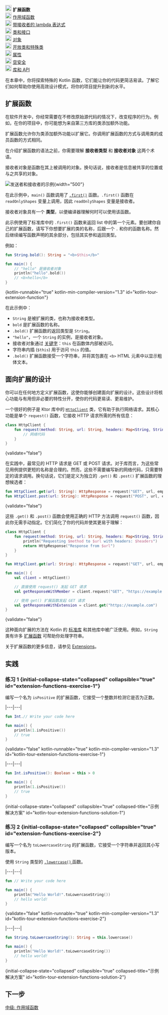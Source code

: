 [//]: # (title: 中级: 扩展函数)

<no-index/>

<tldr>
    <p><img src="icon-1.svg" width="20" alt="第一步" /> <strong>扩展函数</strong><br />
        <img src="icon-2-todo.svg" width="20" alt="第二步" /> <a href="kotlin-tour-intermediate-scope-functions.md">作用域函数</a><br />
        <img src="icon-3-todo.svg" width="20" alt="第三步" /> <a href="kotlin-tour-intermediate-lambdas-receiver.md">带接收者的 lambda 表达式</a><br />
        <img src="icon-4-todo.svg" width="20" alt="第四步" /> <a href="kotlin-tour-intermediate-classes-interfaces.md">类和接口</a><br />
        <img src="icon-5-todo.svg" width="20" alt="第五步" /> <a href="kotlin-tour-intermediate-objects.md">对象</a><br />
        <img src="icon-6-todo.svg" width="20" alt="第六步" /> <a href="kotlin-tour-intermediate-open-special-classes.md">开放类和特殊类</a><br />
        <img src="icon-7-todo.svg" width="20" alt="第七步" /> <a href="kotlin-tour-intermediate-properties.md">属性</a><br />
        <img src="icon-8-todo.svg" width="20" alt="第八步" /> <a href="kotlin-tour-intermediate-null-safety.md">空安全</a><br />
        <img src="icon-9-todo.svg" width="20" alt="第九步" /> <a href="kotlin-tour-intermediate-libraries-and-apis.md">库和 API</a></p>
</tldr>

在本章中，你将探索特殊的 Kotlin 函数，它们能让你的代码更简洁易读。了解它们如何帮助你使用高效设计模式，将你的项目提升到新的水平。

## 扩展函数

在软件开发中，你经常需要在不修改原始源代码的情况下，改变程序的行为。例如，在你的项目中，你可能想为来自第三方库的类添加额外功能。

扩展函数允许你为类添加额外功能以扩展它。你调用扩展函数的方式与调用类的成员函数的方式相同。

在介绍扩展函数的语法之前，你需要理解 **接收者类型** 和 **接收者对象** 这两个术语。

接收者对象是函数在其上被调用的对象。换句话说，接收者是信息被共享的位置或与之共享的对象。

![发送者和接收者的示例](receiver-highlight.png){width="500"}

在此示例中，`main()` 函数调用了 [`.first()`](https://kotlinlang.org/api/core/kotlin-stdlib/kotlin.collections/first.html) 函数。`.first()` 函数在 `readOnlyShapes` 变量上调用，因此 `readOnlyShapes` 变量是接收者。

接收者对象具有一个 **类型**，以便编译器理解何时可以使用该函数。

此示例使用了标准库中的 `.first()` 函数来返回 list 中的第一个元素。要创建你自己的扩展函数，请写下你想要扩展的类的名称，后跟一个 `.` 和你的函数名称。然后继续编写函数声明的其余部分，包括其实参和返回类型。

例如：

```kotlin
fun String.bold(): String = "<b>$this</b>"

fun main() {
    // "hello" 是接收者对象
    println("hello".bold())
    // <b>hello</b>
}
```
{kotlin-runnable="true" kotlin-min-compiler-version="1.3" id="kotlin-tour-extension-function"}

在此示例中：

*   `String` 是被扩展的类，也称为接收者类型。
*   `bold` 是扩展函数的名称。
*   `.bold()` 扩展函数的返回类型是 `String`。
*   `"hello"`，一个 `String` 的实例，是接收者对象。
*   接收者对象通过 [关键字](keyword-reference.md)：`this` 在函数体内部被访问。
*   字符串内插 (`$this`) 用于访问 `this` 的值。
*   `.bold()` 扩展函数接受一个字符串，并将其包裹在 `<b>` HTML 元素中以显示粗体文本。

## 面向扩展的设计

你可以在任何地方定义扩展函数，这使你能够创建面向扩展的设计。这些设计将核心功能与有用但非必要的特性分开，使你的代码更易读、更易维护。

一个很好的例子是 Ktor 库中的 [`HttpClient`](https://api.ktor.io/ktor-client/ktor-client-core/io.ktor.client/-http-client/index.html) 类，它有助于执行网络请求。其核心功能是单个 `request()` 函数，它接收 HTTP 请求所需的所有信息：

```kotlin
class HttpClient {
    fun request(method: String, url: String, headers: Map<String, String>): HttpResponse {
        // 网络代码
    }
}
```
{validate="false"}

在实践中，最常见的 HTTP 请求是 GET 或 POST 请求。对于库而言，为这些常见用例提供更短的名称是合理的。然而，这些不需要编写新的网络代码，只需要特定的请求调用。换句话说，它们是定义为独立的 `.get()` 和 `.post()` 扩展函数的理想候选者：

```kotlin
fun HttpClient.get(url: String): HttpResponse = request("GET", url, emptyMap())
fun HttpClient.post(url: String): HttpResponse = request("POST", url, emptyMap())
```
{validate="false"}

这些 `.get()` 和 `.post()` 函数会使用正确的 HTTP 方法调用 `request()` 函数，因此你无需手动指定。它们简化了你的代码并使其更易于理解：

```kotlin
class HttpClient {
    fun request(method: String, url: String, headers: Map<String, String>): HttpResponse {
        println("Requesting $method to $url with headers: $headers")
        return HttpResponse("Response from $url")
    }
}

fun HttpClient.get(url: String): HttpResponse = request("GET", url, emptyMap())

fun main() {
    val client = HttpClient()

    // 直接使用 request() 发起 GET 请求
    val getResponseWithMember = client.request("GET", "https://example.com", emptyMap())

    // 使用 get() 扩展函数发起 GET 请求
    val getResponseWithExtension = client.get("https://example.com")
}
```
{validate="false"}

这种面向扩展的方法在 Kotlin 的 [标准库](https://kotlinlang.org/api/latest/jvm/stdlib/) 和其他库中被广泛使用。例如，`String` 类有许多 [扩展函数](https://kotlinlang.org/api/latest/jvm/stdlib/kotlin/-string/#extension-functions) 可帮助你处理字符串。

关于扩展函数的更多信息，请参见 [Extensions](extensions.md)。

## 实践

### 练习 1 {initial-collapse-state="collapsed" collapsible="true" id="extension-functions-exercise-1"}

编写一个名为 `isPositive` 的扩展函数，它接受一个整数并检测它是否为正数。

|---|---|
```kotlin
fun Int.// Write your code here

fun main() {
    println(1.isPositive())
    // true
}
```
{validate="false" kotlin-runnable="true" kotlin-min-compiler-version="1.3" id="kotlin-tour-extension-functions-exercise-1"}

|---|---|
```kotlin
fun Int.isPositive(): Boolean = this > 0

fun main() {
    println(1.isPositive())
    // true
}
```
{initial-collapse-state="collapsed" collapsible="true" collapsed-title="示例解决方案" id="kotlin-tour-extension-functions-solution-1"}

### 练习 2 {initial-collapse-state="collapsed" collapsible="true" id="extension-functions-exercise-2"}

编写一个名为 `toLowercaseString` 的扩展函数，它接受一个字符串并返回其小写版本。

<deflist collapsible="true">
    <def title="提示">
        使用 <code>String</code> 类型的 <a href="https://kotlinlang.org/api/latest/jvm/stdlib/kotlin.text/lowercase.html"> <code>.lowercase()</code>
        </a> 函数。
    </def>
</deflist>

|---|---|
```kotlin
fun // Write your code here

fun main() {
    println("Hello World!".toLowercaseString())
    // hello world!
}
```
{validate="false" kotlin-runnable="true" kotlin-min-compiler-version="1.3" id="kotlin-tour-extension-functions-exercise-2"}

|---|---|
```kotlin
fun String.toLowercaseString(): String = this.lowercase()

fun main() {
    println("Hello World!".toLowercaseString())
    // hello world!
}
```
{initial-collapse-state="collapsed" collapsible="true" collapsed-title="示例解决方案" id="kotlin-tour-extension-functions-solution-2"}

## 下一步

[中级: 作用域函数](kotlin-tour-intermediate-scope-functions.md)